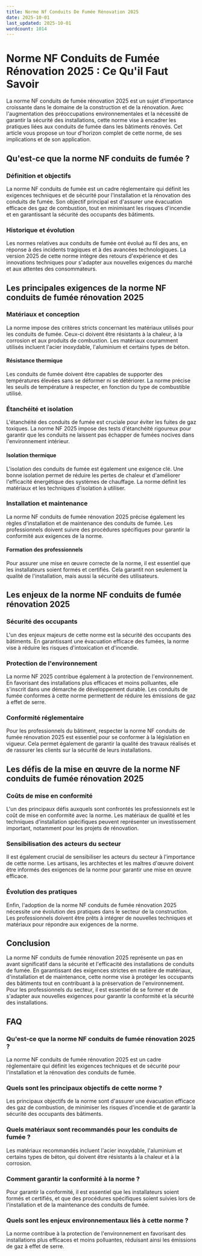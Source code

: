 ```yaml
---
title: Norme Nf Conduits De Fumée Rénovation 2025
date: 2025-10-01
last_updated: 2025-10-01
wordcount: 1014
---
```


# Norme NF Conduits de Fumée Rénovation 2025 : Ce Qu'il Faut Savoir

La norme NF conduits de fumée rénovation 2025 est un sujet d'importance croissante dans le domaine de la construction et de la rénovation. Avec l'augmentation des préoccupations environnementales et la nécessité de garantir la sécurité des installations, cette norme vise à encadrer les pratiques liées aux conduits de fumée dans les bâtiments rénovés. Cet article vous propose un tour d'horizon complet de cette norme, de ses implications et de son application.

## Qu'est-ce que la norme NF conduits de fumée ?

### Définition et objectifs

La norme NF conduits de fumée est un cadre réglementaire qui définit les exigences techniques et de sécurité pour l'installation et la rénovation des conduits de fumée. Son objectif principal est d'assurer une évacuation efficace des gaz de combustion, tout en minimisant les risques d'incendie et en garantissant la sécurité des occupants des bâtiments.

### Historique et évolution

Les normes relatives aux conduits de fumée ont évolué au fil des ans, en réponse à des incidents tragiques et à des avancées technologiques. La version 2025 de cette norme intègre des retours d'expérience et des innovations techniques pour s'adapter aux nouvelles exigences du marché et aux attentes des consommateurs.

## Les principales exigences de la norme NF conduits de fumée rénovation 2025

### Matériaux et conception

La norme impose des critères stricts concernant les matériaux utilisés pour les conduits de fumée. Ceux-ci doivent être résistants à la chaleur, à la corrosion et aux produits de combustion. Les matériaux couramment utilisés incluent l'acier inoxydable, l'aluminium et certains types de béton.

#### Résistance thermique

Les conduits de fumée doivent être capables de supporter des températures élevées sans se déformer ni se détériorer. La norme précise les seuils de température à respecter, en fonction du type de combustible utilisé.

### Étanchéité et isolation

L'étanchéité des conduits de fumée est cruciale pour éviter les fuites de gaz toxiques. La norme NF 2025 impose des tests d'étanchéité rigoureux pour garantir que les conduits ne laissent pas échapper de fumées nocives dans l'environnement intérieur.

#### Isolation thermique

L'isolation des conduits de fumée est également une exigence clé. Une bonne isolation permet de réduire les pertes de chaleur et d'améliorer l'efficacité énergétique des systèmes de chauffage. La norme définit les matériaux et les techniques d'isolation à utiliser.

### Installation et maintenance

La norme NF conduits de fumée rénovation 2025 précise également les règles d'installation et de maintenance des conduits de fumée. Les professionnels doivent suivre des procédures spécifiques pour garantir la conformité aux exigences de la norme.

#### Formation des professionnels

Pour assurer une mise en œuvre correcte de la norme, il est essentiel que les installateurs soient formés et certifiés. Cela garantit non seulement la qualité de l'installation, mais aussi la sécurité des utilisateurs.

## Les enjeux de la norme NF conduits de fumée rénovation 2025

### Sécurité des occupants

L'un des enjeux majeurs de cette norme est la sécurité des occupants des bâtiments. En garantissant une évacuation efficace des fumées, la norme vise à réduire les risques d'intoxication et d'incendie.

### Protection de l'environnement

La norme NF 2025 contribue également à la protection de l'environnement. En favorisant des installations plus efficaces et moins polluantes, elle s'inscrit dans une démarche de développement durable. Les conduits de fumée conformes à cette norme permettent de réduire les émissions de gaz à effet de serre.

### Conformité réglementaire

Pour les professionnels du bâtiment, respecter la norme NF conduits de fumée rénovation 2025 est essentiel pour se conformer à la législation en vigueur. Cela permet également de garantir la qualité des travaux réalisés et de rassurer les clients sur la sécurité de leurs installations.

## Les défis de la mise en œuvre de la norme NF conduits de fumée rénovation 2025

### Coûts de mise en conformité

L'un des principaux défis auxquels sont confrontés les professionnels est le coût de mise en conformité avec la norme. Les matériaux de qualité et les techniques d'installation spécifiques peuvent représenter un investissement important, notamment pour les projets de rénovation.

### Sensibilisation des acteurs du secteur

Il est également crucial de sensibiliser les acteurs du secteur à l'importance de cette norme. Les artisans, les architectes et les maîtres d'œuvre doivent être informés des exigences de la norme pour garantir une mise en œuvre efficace.

### Évolution des pratiques

Enfin, l'adoption de la norme NF conduits de fumée rénovation 2025 nécessite une évolution des pratiques dans le secteur de la construction. Les professionnels doivent être prêts à intégrer de nouvelles techniques et matériaux pour répondre aux exigences de la norme.

## Conclusion

La norme NF conduits de fumée rénovation 2025 représente un pas en avant significatif dans la sécurité et l'efficacité des installations de conduits de fumée. En garantissant des exigences strictes en matière de matériaux, d'installation et de maintenance, cette norme vise à protéger les occupants des bâtiments tout en contribuant à la préservation de l'environnement. Pour les professionnels du secteur, il est essentiel de se former et de s'adapter aux nouvelles exigences pour garantir la conformité et la sécurité des installations.

## FAQ

### Qu'est-ce que la norme NF conduits de fumée rénovation 2025 ?

La norme NF conduits de fumée rénovation 2025 est un cadre réglementaire qui définit les exigences techniques et de sécurité pour l'installation et la rénovation des conduits de fumée.

### Quels sont les principaux objectifs de cette norme ?

Les principaux objectifs de la norme sont d'assurer une évacuation efficace des gaz de combustion, de minimiser les risques d'incendie et de garantir la sécurité des occupants des bâtiments.

### Quels matériaux sont recommandés pour les conduits de fumée ?

Les matériaux recommandés incluent l'acier inoxydable, l'aluminium et certains types de béton, qui doivent être résistants à la chaleur et à la corrosion.

### Comment garantir la conformité à la norme ?

Pour garantir la conformité, il est essentiel que les installateurs soient formés et certifiés, et que des procédures spécifiques soient suivies lors de l'installation et de la maintenance des conduits de fumée.

### Quels sont les enjeux environnementaux liés à cette norme ?

La norme contribue à la protection de l'environnement en favorisant des installations plus efficaces et moins polluantes, réduisant ainsi les émissions de gaz à effet de serre.